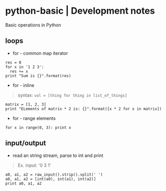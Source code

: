 # python-basic | Development notes

Basic operations in Python


## loops

* for - common map iterator

```
res = 0
for x in '1 2 3':
  res += x
print "Sum is {}".format(res)
```

* for - inline
> syntax: `val = [thing for thing in list_of_things]`
```
matrix = [1, 2, 3]
print "ELements of matrix * 2 is: {}".format([x * 2 for x in matrix])
```

* for - range elements

`for x in range(0, 3): print x`


## input/output

* read an string stream, parse to int and print

> Ex. input: '0 3 1'
```
a0, a1, a2 = raw_input().strip().split(' ')
a0, a1, a2 = [int(a0), int(a1), int(a2)]
print a0, a1, a2
```


